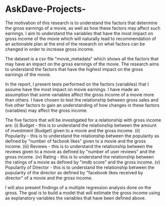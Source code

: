 # AskDave-Projects-

The motivation of this research is to understand the factors that determine the gross earnings of a movie, as well as how these factors may affect such earnings. I aim to understand the variables that have the most impact on gross income of the movie which will naturally lead to recommendation of an actionable plan at the end of the research on what factors can be changed in order to increase gross income.

The dataset is a csv file "movie_metadata" which shows all the factors that may have an impact on the gross earnings of the movie. The research aims to understand the factors that have the highest impact on the gross earnings of the movie.

In the report, I present tests performed on the factors (variables) that I assume have the most impact on movie earnings. I have made an assumption that some variables affect the gross income of a movie more than others. I have chosen to test the relationship between gross sales and five other factors to gain an understanding of how changes in these factors (variables) may affect the gross income.

The five factors that will be investigated for a relationship with gross income are: (i) Budget - this is to understand the relationship between the amount of investment (Budget) given to a movie and the gross income. (ii) Popularity - this is to understand the relationship between the popularity as defined by "number of facbook likes" given to a movie and the gross income. (iii) Reviews - this is to understand the relationship between the reviews given to a movie as defined by "number of user reviews" and the gross income. (iv) Rating - this is to understand the relationship between the ratings of a movie as defined by "imdb score" and the gross income. (v) Popularity of Director - this is to understand the relationship between the popularity of the director as defined by "facebook likes received by director" of a movie and the gross income.

I will also present findings of a multiple regression analysis done on the gross. The goal is to build a model that will estimate the gross income using as explanatory variables the variables that have been defined above.